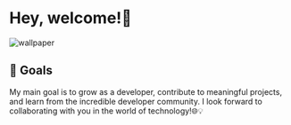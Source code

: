 # Hey, welcome!👋

![wallpaper](https://github.com/karencardiel/karencardiel/assets/129384547/81e7f4fc-58d4-48ff-b488-c4f3d01ce7da)

## 🚀 Goals 
My main goal is to grow as a developer, contribute to meaningful projects, and learn from the incredible developer community. I look forward to collaborating with you in the world of technology!🌐💡
